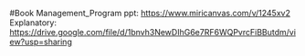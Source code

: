 #Book Management_Program
ppt: https://www.miricanvas.com/v/1245xv2
Explanatory: https://drive.google.com/file/d/1bnvh3NewDIhG6e7RF6WQPvrcFiBButdm/view?usp=sharing
